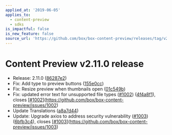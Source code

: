 ```yaml
---
applied_at: '2019-06-05'
applies_to:
  - content-preview
  - sdks
is_impactful: false
is_new_feature: false
source_url: 'https://github.com/box/box-content-preview/releases/tag/v2.11.0'
---
```


# Content Preview v2.11.0 release


* Release: 2.11.0 ([86287e2](https://github.com/box/box-content-preview/commit[86287e2](https://github.com/box/box-content-preview/commit/86287e2)))
* Fix: Add type to preview buttons ([155e0cc](https://github.com/box/box-content-preview/commit[155e0cc](https://github.com/box/box-content-preview/commit/155e0cc)))
* Fix: Resize preview when thumbnails open ([01c549b](https://github.com/box/box-content-preview/commit[01c549b](https://github.com/box/box-content-preview/commit/01c549b)))
* Fix: updated error text for unsupported file types ([#1002](https://github.com/box/box-content-preview/pull/1002)) ([4f4a8f1](https://github.com/box/box-content-preview/commit[4f4a8f1](https://github.com/box/box-content-preview/commit/4f4a8f1))), closes [[#1002](https://github.com/box/box-content-preview/pull/1002)](https://github.com/box/box-content-preview/issues/1002)
* Update Translations ([a8a7d44](https://github.com/box/box-content-preview/commit[a8a7d44](https://github.com/box/box-content-preview/commit/a8a7d44)))
* Update: Upgrade axios to address security vulnerability ([#1003](https://github.com/box/box-content-preview/pull/1003)) ([6bfb3c4](https://github.com/box/box-content-preview/commit[6bfb3c4](https://github.com/box/box-content-preview/commit/6bfb3c4))), closes [[#1003](https://github.com/box/box-content-preview/pull/1003)](https://github.com/box/box-content-preview/issues/1003)



